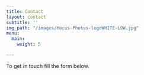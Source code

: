 ```yaml
---
title: Contact
layout: contact
subtitle: ''
img_path: "/images/Hocus-Photus-logoWHITE-LOW.jpg"
menu:
  main:
    weight: 5

---
```

To get in touch fill the form below.